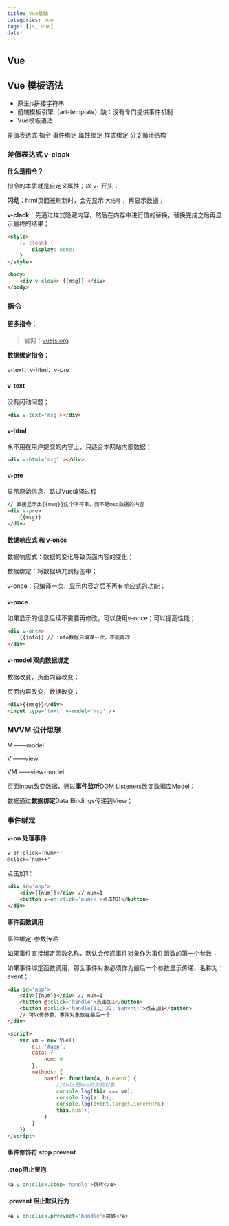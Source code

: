 ```yaml
---
title: Vue基础
categories: vue
tags: [js, vue]
date: 
---
```


## Vue

## Vue 模板语法

* 原生js拼接字符串
* 前端模板引擎（art-template）缺：没有专门提供事件机制
* Vue模板语法

差值表达式
指令
事件绑定
属性绑定
样式绑定
分支循环结构

### 差值表达式 v-cloak

**什么是指令？**

指令的本质就是自定义属性；以 `v-` 开头；

**闪动**：html页面被刷新时，会先显示 `大括号` ，再显示数据；

**v-clack**：先通过样式隐藏内容，然后在内存中进行值的替换，替换完成之后再显示最终的结果；

``` html
<style>
    [v-cloak] {
        display: none;
    }
</style>

<body>
    <div v-cloak> {{msg}} </div>
</body>
```

### 指令

#### 更多指令：

> 官网：[vuejs.org](https://cn.vuejs.org/v2/api/)

**数据绑定指令：**

v-text、v-html、v-pre

#### v-text

没有闪动问题；

``` html
<div v-text='msg'></div>
```

#### v-html

永不用在用户提交的内容上，只适合本网站内部数据；

``` html
<div v-html='msg1'></div>
```

#### v-pre

显示原始信息，路过Vue编译过程

``` html
// 直接显示出{{msg}}这个字符串，而不是msg数据的内容
<div v-pre>
    {{msg}}
</div>
```

#### 数据响应式 和 v-once

数据响应式：数据的变化导致页面内容的变化；

数据绑定：将数据填充到标签中；

v-once：只编译一次，显示内容之后不再有响应式的功能；

#### v-once

如果显示的信息后续不需要再修改，可以使用v-once；可以提高性能；

``` html
<div v-once>
    {{info}} // info数据只编译一次，不能再改
</div>
```

#### v-model 双向数据绑定

数据改变，页面内容改变；

页面内容改变，数据改变；

``` html
<div>{{msg}}</div>
<input type='text' v-model='msg' />
```

### MVVM 设计思想

M	——model

V	——view

VM	——view-model

页面input改变数据，通过**事件监听**DOM Listeners改变数据库Model；

数据通过**数据绑定**Data Bindings传递到View；

### 事件绑定

#### v-on 处理事件

``` html
v-on:click='num++'
@click='num++'
```

点击加1：

``` html
<div id='app'>
    <div>{{num}}</div> // num=1
    <button v-on:click='num++'>点击加1</button>
</div>
```

#### 事件函数调用

事件绑定-参数传递

如果事件直接绑定函数名称，默认会传递事件对象作为事件函数的第一个参数；

如果事件绑定函数调用，那么事件对象必须作为最后一个参数显示传递，名称为：event；

``` html
<div id='app'>
    <div>{{num}}</div> // num=1
    <button @:click='handle'>点击加1</button>
    <button @:click='handle(11, 22, $envnt)'>点击加1</button>
    // 可以传参数，事件对象放在最后一个
</div>

<script>
    var vm = new Vue({
        el: '#app',
        data: {
            num: 0
        },
        methods: {
            handle: function(a, b.event) {
                //this是Vue的实例对象
                console.log(this === vm);
                console.log(a, b);
                console.log(event.target.innerHTML)
                this.num++;
            }
        }
    })
</script>
```

#### 事件修饰符 stop prevent

#### .stop阻止冒泡

``` html
<a v-on:click.stop='handle'>跳转</a>
```

#### .prevent 阻止默认行为

``` html
<a v-on:click.prvevnet='handle'>跳转</a>
```


